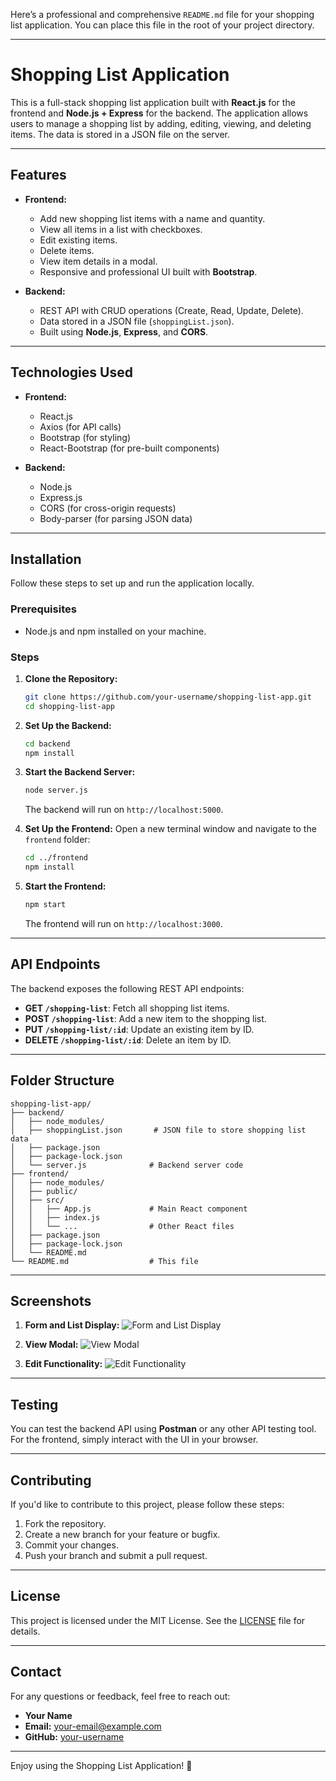 Here’s a professional and comprehensive `README.md` file for your shopping list application. You can place this file in the root of your project directory.

---

# Shopping List Application

This is a full-stack shopping list application built with **React.js** for the frontend and **Node.js + Express** for the backend. The application allows users to manage a shopping list by adding, editing, viewing, and deleting items. The data is stored in a JSON file on the server.

---

## Features

- **Frontend:**
  - Add new shopping list items with a name and quantity.
  - View all items in a list with checkboxes.
  - Edit existing items.
  - Delete items.
  - View item details in a modal.
  - Responsive and professional UI built with **Bootstrap**.

- **Backend:**
  - REST API with CRUD operations (Create, Read, Update, Delete).
  - Data stored in a JSON file (`shoppingList.json`).
  - Built using **Node.js**, **Express**, and **CORS**.

---

## Technologies Used

- **Frontend:**
  - React.js
  - Axios (for API calls)
  - Bootstrap (for styling)
  - React-Bootstrap (for pre-built components)

- **Backend:**
  - Node.js
  - Express.js
  - CORS (for cross-origin requests)
  - Body-parser (for parsing JSON data)

---

## Installation

Follow these steps to set up and run the application locally.

### Prerequisites

- Node.js and npm installed on your machine.

### Steps

1. **Clone the Repository:**
   ```bash
   git clone https://github.com/your-username/shopping-list-app.git
   cd shopping-list-app
   ```

2. **Set Up the Backend:**
   ```bash
   cd backend
   npm install
   ```

3. **Start the Backend Server:**
   ```bash
   node server.js
   ```
   The backend will run on `http://localhost:5000`.

4. **Set Up the Frontend:**
   Open a new terminal window and navigate to the `frontend` folder:
   ```bash
   cd ../frontend
   npm install
   ```

5. **Start the Frontend:**
   ```bash
   npm start
   ```
   The frontend will run on `http://localhost:3000`.

---

## API Endpoints

The backend exposes the following REST API endpoints:

- **GET `/shopping-list`**: Fetch all shopping list items.
- **POST `/shopping-list`**: Add a new item to the shopping list.
- **PUT `/shopping-list/:id`**: Update an existing item by ID.
- **DELETE `/shopping-list/:id`**: Delete an item by ID.

---

## Folder Structure

```
shopping-list-app/
├── backend/
│   ├── node_modules/
│   ├── shoppingList.json       # JSON file to store shopping list data
│   ├── package.json
│   ├── package-lock.json
│   └── server.js              # Backend server code
├── frontend/
│   ├── node_modules/
│   ├── public/
│   ├── src/
│   │   ├── App.js             # Main React component
│   │   ├── index.js
│   │   └── ...                # Other React files
│   ├── package.json
│   ├── package-lock.json
│   └── README.md
└── README.md                  # This file
```

---

## Screenshots

1. **Form and List Display:**
   ![Form and List Display](https://via.placeholder.com/600x400?text=Form+and+List+Display)

2. **View Modal:**
   ![View Modal](https://via.placeholder.com/600x400?text=View+Modal)

3. **Edit Functionality:**
   ![Edit Functionality](https://via.placeholder.com/600x400?text=Edit+Functionality)

---

## Testing

You can test the backend API using **Postman** or any other API testing tool. For the frontend, simply interact with the UI in your browser.

---

## Contributing

If you'd like to contribute to this project, please follow these steps:

1. Fork the repository.
2. Create a new branch for your feature or bugfix.
3. Commit your changes.
4. Push your branch and submit a pull request.

---

## License

This project is licensed under the MIT License. See the [LICENSE](LICENSE) file for details.

---

## Contact

For any questions or feedback, feel free to reach out:

- **Your Name**
- **Email:** your-email@example.com
- **GitHub:** [your-username](https://github.com/your-username)

---

Enjoy using the Shopping List Application! 🛒
